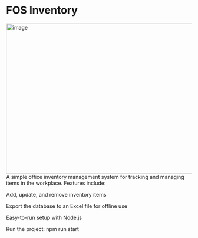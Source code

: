 # FOS Inventory
<img width="917" height="407" alt="image" src="https://github.com/user-attachments/assets/c17075f6-af12-4cea-8352-967e7c50ac4e" />
A simple office inventory management system for tracking and managing items in the workplace.
Features include:

Add, update, and remove inventory items

Export the database to an Excel file for offline use

Easy-to-run setup with Node.js

Run the project:
npm run start

